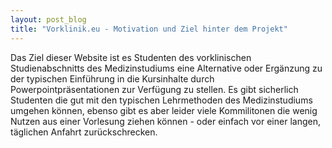 ```yaml
---
layout: post_blog
title: "Vorklinik.eu - Motivation und Ziel hinter dem Projekt"
---
```

Das Ziel dieser Website ist es Studenten des vorklinischen Studienabschnitts des Medizinstudiums eine Alternative oder Ergänzung zu der typischen Einführung in die Kursinhalte durch Powerpointpräsentationen zur Verfügung zu stellen. Es gibt sicherlich Studenten die gut mit den typischen Lehrmethoden des Medizinstudiums umgehen können, ebenso gibt es aber leider viele Kommilitonen die wenig Nutzen aus einer Vorlesung ziehen können - oder einfach vor einer langen, täglichen Anfahrt zurückschrecken.

